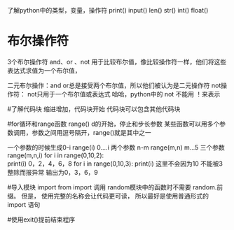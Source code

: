 了解python中的类型，变量，操作符
print()
input()
len()
str()
int()
float()

# 布尔操作符
3个布尔操作符 and、or 、not 用于比较布尔值，像比较操作符一样，他们将这些表达式求值为一个布尔值，

二元布尔操作：and  or总是接受两个布尔值，所以他们被认为是二元操作符
not操作符： not只用于一个布尔值或表达式
哈哈，python中的 not 不能用 ！来表示

#了解代码块
缩进增加，代码块开始
代码块可以包含其他代码块

#for循环和range函数
range() d的开始，停止和步长参数
某些函数可以用多个参数调用，参数之间用逗号隔开，range()就是其中之一

一个参数的时候生成0-i range(i) 0....i
两个参数 n-m         range(m,n) m...5
三个参数             range(m,n,i) 
for i in range(0,10,2):         
    print(i)                        0，2，4，6，8
for i in range(0,10,3):
    print(i)
这里不会因为10 不能被3整除而报异常 输出为0，3，6，9




#导入模块
import
from import
调用 random模块中的函数时不需要 random.前缀。
但是， 使用完整的名称会让代码更可读， 所以最好是使用普通形式的 import 语句


#使用exit()提前结束程序